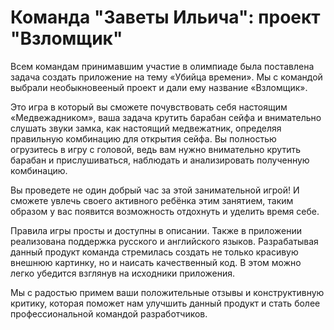 # Команда "Заветы Ильича": проект "Взломщик"

Всем командам принимавшим участие в олимпиаде была поставлена задача создать приложение на тему «Убийца времени». 
Мы с командой выбрали необыкновееный проект и дали ему название «Взломщик». 

Это игра в который вы сможете почувствовать себя настоящим «Медвежадником», ваша задача крутить барабан сейфа и внимательно слушать звуки замка, как настоящий медвежатник, определяя правильную комбинацию для открытия сейфа.
Вы полностью огрузитесь в игру с головой, ведь вам нужно внимательно крутить барабан и прислушиваться, наблюдать и анализировать полученную комбинацию.  

Вы проведете не один добрый час за этой занимательной игрой! И сможете увлечь своего активного ребёнка этим занятием, таким образом у вас появится возможность отдохнуть и уделить время себе.

Правила игры просты и доступны в описании. Также в приложении реализована поддержка русского и английского языков. Разрабатывая данный продукт команда стремилась создать не только красивую внешнюю картинку, но и наисать качественный код. В этом можно легко убедится взглянув на исходники приложения.

Мы с радостью примем ваши положительные отзывы и конструктивную критику, которая поможет нам улучшить данный продукт и стать более профессиональной командой разработчиков.

